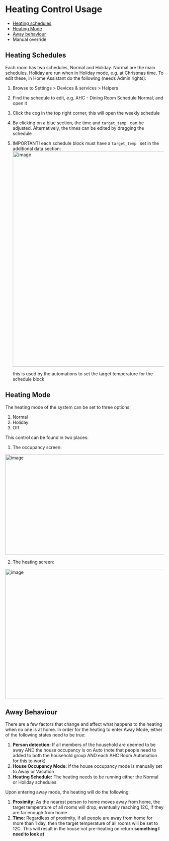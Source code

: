 # Heating Control Usage
- [Heating schedules](#heating-schedules)
- [Heating Mode](#heating-mode)
- [Away behaviour](#away-behaviour)
- Manual override

## Heating Schedules
Each room has two schedules, Normal and Holiday. Normal are the main schedules, Holiday are run when in Holiday mode, e.g. at Christmas time. To edit these, in Home Assistant do the following (needs Admin rights):
1. Browse to Settings > Devices & services > Helpers
2. Find the schedule to edit, e.g. AHC - Dining Room Schedule Normal, and open it
3. Click the cog in the top right corner, this will open the weekly schedule
4. By clicking on a blue section, the time and `target_temp ` can be adjusted. Alternatively, the times can be edited by dragging the schedule
5. IMPORTANT! each schedule block must have a `target_temp ` set in the additional data section:
   <img width="557" height="682" alt="image" src="https://github.com/user-attachments/assets/f4ad5fda-dc16-4aaa-8624-133f47c1404e" />

   this is used by the automations to set the target temperature for the schedule block

## Heating Mode
The heating mode of the system can be set to three options:
1. Normal
2. Holiday
3. Off

This control can be found in two places:
1. The occupancy screen:
  <img width="911" height="318" alt="image" src="https://github.com/user-attachments/assets/63900573-00fe-4a37-905b-2b32a4f15efc" />

2. The heating screen:
  <img width="877" height="412" alt="image" src="https://github.com/user-attachments/assets/c948439d-b550-413e-8f49-5d14ecce72cc" />
  
## Away Behaviour
There are a few factors that change and affect what happens to the heating when no one is at home. In order for the heating to enter Away Mode, either of the following states need to be true:
1) **Person detection:** If all members of the household are deemed to be away AND the house occupancy is on Auto (note that people need to added to both the household group AND each AHC Room Automation for this to work)
2) **House Occupancy Mode:** If the house occupancy mode is manually set to Away or Vacation
3) **Heating Schedule:** The heating needs to be running either the Normal or Holiday schedules

Upon entering away mode, the heating will do the following:
1) **Proximity:** As the nearest person to home moves away from home, the target temperature of all rooms will drop, eventually reaching 12C, if they are far enough from home
2) **Time:** Regardless of proximity, if all people are away from home for more than 1 day, then the target temperature of all rooms will be set to 12C. This will result in the house not pre-heating on return **something I need to look at**
